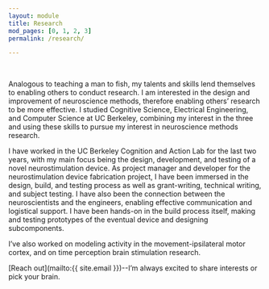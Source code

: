 ```yaml
---
layout: module
title: Research
mod_pages: [0, 1, 2, 3]
permalink: /research/

---
```

<!--#### I'm a data-focused researcher, designer, and developer.-->
<br>

Analogous to teaching a man to fish, my talents and skills lend themselves to enabling others to conduct research. I am interested in the design and improvement of neuroscience methods, therefore enabling others’ research to be more effective. I studied Cognitive Science, Electrical Engineering, and Computer Science at UC Berkeley, combining my interest in the three and using these skills to pursue my interest in neuroscience methods research.

I have worked in the UC Berkeley Cognition and Action Lab for the last two years, with my main focus being the design, development, and testing of a novel neurostimulation device. As project manager and developer for the neurostimulation device fabrication project, I have been immersed in the design, build, and testing process as well as grant-writing, technical writing, and subject testing. I have also been the connection between the neuroscientists and the engineers, enabling effective communication and logistical support. I have been hands-on in the build process itself, making and testing prototypes of the eventual device and designing subcomponents.

I’ve also worked on modeling activity in the movement-ipsilateral motor cortex, and on time perception brain stimulation research.

[Reach out](mailto:{{ site.email }})--I’m always excited to share interests or pick your brain.
